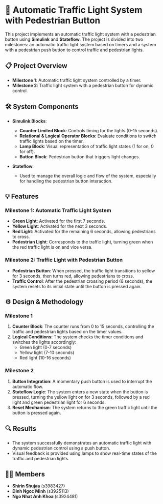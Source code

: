 

# 🚦 Automatic Traffic Light System with Pedestrian Button

This project implements an automatic traffic light system with a pedestrian button using **Simulink** and **Stateflow**. The project is divided into two milestones: an automatic traffic light system based on timers and a system with a pedestrian push button to control traffic and pedestrian lights.

## 📋 Project Overview

- **Milestone 1**: Automatic traffic light system controlled by a timer.
- **Milestone 2**: Traffic light system with a pedestrian button for dynamic control.

## 🛠️ System Components

- **Simulink Blocks**: 
  - **Counter Limited Block**: Controls timing for the lights (0-15 seconds).
  - **Relational & Logical Operator Blocks**: Evaluate conditions to switch traffic lights based on the timer.
  - **Lamp Block**: Visual representation of traffic light states (1 for on, 0 for off).
  - **Button Block**: Pedestrian button that triggers light changes.

- **Stateflow**:
  - Used to manage the overall logic and flow of the system, especially for handling the pedestrian button interaction.

## 💡 Features

### Milestone 1: Automatic Traffic Light System

- **Green Light**: Activated for the first 7 seconds.
- **Yellow Light**: Activated for the next 3 seconds.
- **Red Light**: Activated for the remaining 6 seconds, allowing pedestrians to cross.
- **Pedestrian Light**: Corresponds to the traffic light, turning green when the red traffic light is on and vice versa.

### Milestone 2: Traffic Light with Pedestrian Button

- **Pedestrian Button**: When pressed, the traffic light transitions to yellow for 3 seconds, then turns red, allowing pedestrians to cross.
- **Traffic Control**: After the pedestrian crossing period (6 seconds), the system resets to its initial state until the button is pressed again.

## ⚙️ Design & Methodology

### Milestone 1

1. **Counter Block**: The counter runs from 0 to 15 seconds, controlling the traffic and pedestrian lights based on the timer values.
2. **Logical Conditions**: The system checks the timer conditions and switches the lights accordingly:
   - Green light (0-7 seconds)
   - Yellow light (7-10 seconds)
   - Red light (10-16 seconds)

### Milestone 2

1. **Button Integration**: A momentary push button is used to interrupt the automatic flow.
2. **Stateflow Logic**: The system enters a new state when the button is pressed, turning the yellow light on for 3 seconds, followed by a red light and green pedestrian light for 6 seconds.
3. **Reset Mechanism**: The system returns to the green traffic light until the button is pressed again.

## 🔍 Results

- The system successfully demonstrates an automatic traffic light with dynamic pedestrian control using a push button.
- Visual feedback is provided using lamps to show real-time states of the traffic and pedestrian lights.

## 🧑‍💻 Members

- **Shirin Shujaa** (s3983427)
- **Dinh Ngoc Minh** (s3925113)
- **Ngo Nhat Anh Khoa** (s3924481)

